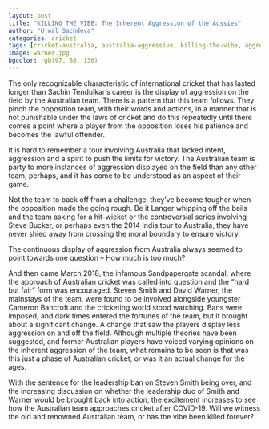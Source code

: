 ```yaml
---
layout: post
title: "KILLING THE VIBE: The Inherent Aggression of the Aussies"
author: "Ujwal Sachdeva"
categories: cricket
tags: [cricket-australia, australia-aggressive, killing-the-vibe, aggression-of-australia]
image: warner.jpg
bgcolor: rgb(97, 88, 130)
---
```


The only recognizable characteristic of international cricket that has lasted longer than Sachin Tendulkar’s career is the display of aggression on the field by the Australian team. There is a pattern that this team follows. They pinch the opposition team, with their words and actions, in a manner that is not punishable under the laws of cricket and do this repeatedly until there comes a point where a player from the opposition loses his patience and becomes the lawful offender. 

It is hard to remember a tour involving Australia that lacked intent, aggression and a spirit to push the limits for victory. The Australian team is party to more instances of aggression displayed on the field than any other team, perhaps, and it has come to be understood as an aspect of their game.

Not the team to back off from a challenge, they’ve become tougher when the opposition made the going rough. Be it Langer whipping off the bails and the team asking for a hit-wicket or the controversial series involving Steve Bucker, or perhaps even the 2014 India tour to Australia, they have never shied away from crossing the moral boundary to ensure victory. 

The continuous display of aggression from Australia always seemed to point towards one question – How much is too much?

And then came March 2018, the infamous Sandpapergate scandal, where the approach of Australian cricket was called into question and the “hard but fair” form was encouraged. Steven Smith and David Warner, the mainstays of the team, were found to be involved alongside youngster Cameron Bancroft and the cricketing world stood watching. Bans were imposed, and dark times entered the fortunes of the team, but it brought about a significant change. A change that saw the players display less aggression on and off the field. Although multiple theories have been suggested, and former Australian players have voiced varying opinions on the inherent aggression of the team, what remains to be seen is that was this just a phase of Australian cricket, or was it an actual change for the ages. 

With the sentence for the leadership ban on Steven Smith being over, and the increasing discussion on whether the leadership duo of Smith and Warner would be brought back into action, the excitement increases to see how the Australian team approaches cricket after COVID-19. Will we witness the old and renowned Australian team, or has the vibe been killed forever? 